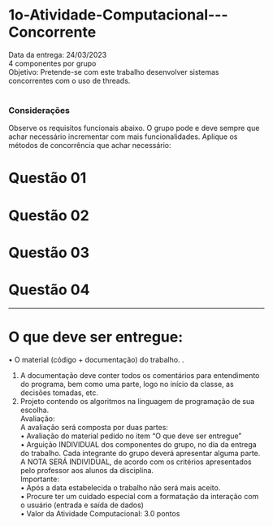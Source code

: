 # 1o-Atividade-Computacional---Concorrente
Data da entrega: 24/03/2023 <br>
4 componentes por grupo <br>
Objetivo: Pretende-se com este trabalho desenvolver sistemas concorrentes com o uso de threads.
<br>
<br>
### Considerações
Observe os requisitos funcionais abaixo. O grupo pode e deve sempre que achar necessário incrementar com mais funcionalidades. Aplique os métodos de concorrência que achar necessário:

# Questão 01
# Questão 02
# Questão 03
# Questão 04

<hr>

# O que deve ser entregue:
• O material (código + documentação) do trabalho. . <br>
1. A documentação deve conter todos os comentários para entendimento do programa, bem como uma parte, logo no início da classe, as decisões tomadas, etc. <br>
2. Projeto contendo os algoritmos na linguagem de programação de sua escolha.  <br>
Avaliação: <br>
A avaliação será composta por duas partes: <br>
• Avaliação do material pedido no item “O que deve ser entregue” <br>
• Arguição INDIVIDUAL dos componentes do grupo, no dia da entrega do trabalho. Cada integrante do grupo deverá apresentar alguma parte. <br>
A NOTA SERÁ INDIVIDUAL, de acordo com os critérios apresentados pelo professor aos alunos da disciplina. <br>
Importante: <br>
• Após a data estabelecida o trabalho não será mais aceito. <br>
• Procure ter um cuidado especial com a formatação da interação com o usuário (entrada e saída de dados) <br>
• Valor da Atividade Computacional: 3.0 pontos
